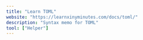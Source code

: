 ```yaml
---
title: "Learn TOML"
website: "https://learnxinyminutes.com/docs/toml/"
description: "Syntax memo for TOML"
tool: ["Helper"]
---
```

